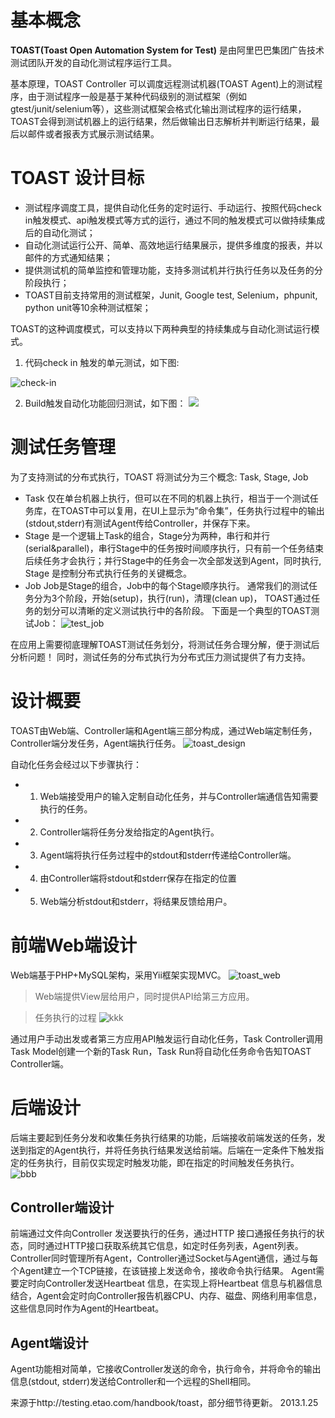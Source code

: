 
# 基本概念
**TOAST(Toast Open Automation System for Test)** 是由阿里巴巴集团广告技术测试团队开发的自动化测试程序运行工具。

基本原理，TOAST Controller 可以调度远程测试机器(TOAST Agent)上的测试程序，由于测试程序一般是基于某种代码级别的测试框架（例如gtest/junit/selenium等），这些测试框架会格式化输出测试程序的运行结果，TOAST会得到测试机器上的运行结果，然后做输出日志解析并判断运行结果，最后以邮件或者报表方式展示测试结果。

# TOAST 设计目标

* 测试程序调度工具，提供自动化任务的定时运行、手动运行、按照代码check in触发模式、api触发模式等方式的运行，通过不同的触发模式可以做持续集成后的自动化测试；
* 自动化测试运行公开、简单、高效地运行结果展示，提供多维度的报表，并以邮件的方式通知结果；
* 提供测试机的简单监控和管理功能，支持多测试机并行执行任务以及任务的分阶段执行；
* TOAST目前支持常用的测试框架，Junit, Google test, Selenium，phpunit, python unit等10余种测试框架；

TOAST的这种调度模式，可以支持以下两种典型的持续集成与自动化测试运行模式。

1. 代码check in 触发的单元测试，如下图:

![check-in](http://testing.etao.com/sites/default/files/check-in_0.png)

2. Build触发自动化功能回归测试，如下图：
![](http://testing.etao.com/sites/default/files/regression_0.png)

# 测试任务管理

为了支持测试的分布式执行，TOAST 将测试分为三个概念: Task, Stage, Job

* Task
仅在单台机器上执行，但可以在不同的机器上执行，相当于一个测试任务库，在TOAST中可以复用，在UI上显示为”命令集”，任务执行过程中的输出(stdout,stderr)有测试Agent传给Controller，并保存下来。
* Stage
是一个逻辑上Task的组合，Stage分为两种，串行和并行(serial&parallel)，串行Stage中的任务按时间顺序执行，只有前一个任务结束后续任务才会执行；并行Stage中的任务会一次全部发送到Agent，同时执行, Stage 是控制分布式执行任务的关键概念。
* Job 
Job是Stage的组合，Job中的每个Stage顺序执行。
通常我们的测试任务分为3个阶段，开始(setup)，执行(run)，清理(clean up)， TOAST通过任务的划分可以清晰的定义测试执行中的各阶段。
下面是一个典型的TOAST测试Job：
![test_job](http://testing.etao.com/sites/default/files/test_job.jpg)


在应用上需要彻底理解TOAST测试任务划分，将测试任务合理分解，便于测试后分析问题！
同时，测试任务的分布式执行为分布式压力测试提供了有力支持。

# 设计概要
TOAST由Web端、Controller端和Agent端三部分构成，通过Web端定制任务，Controller端分发任务，Agent端执行任务。
![toast_design](http://testing.etao.com/sites/default/files/toast_design.jpg)

自动化任务会经过以下步骤执行：
* 1. Web端接受用户的输入定制自动化任务，并与Controller端通信告知需要执行的任务。
* 2. Controller端将任务分发给指定的Agent执行。
* 3. Agent端将执行任务过程中的stdout和stderr传递给Controller端。
* 4. 由Controller端将stdout和stderr保存在指定的位置
* 5. Web端分析stdout和stderr，将结果反馈给用户。

# 前端Web端设计
Web端基于PHP+MySQL架构，采用Yii框架实现MVC。
![toast_web](http://testing.etao.com/sites/default/files/toast_web.jpg)
>Web端提供View层给用户，同时提供API给第三方应用。

>任务执行的过程
![kkk](https://lh4.googleusercontent.com/jB0es4jxGUHRWlUafYdZa06UnWB8l3RhyVShbOSm6Fb1Apwuc-Eov61tNvfUr0S_YlDgI1EguSh80dPClFrNHpapu3muYlNcWggOkfu3ZbSO_dpgmlI)

通过用户手动出发或者第三方应用API触发运行自动化任务，Task Controller调用Task Model创建一个新的Task Run，Task Run将自动化任务命令告知TOAST Controller端。

# 后端设计
后端主要起到任务分发和收集任务执行结果的功能，后端接收前端发送的任务，发送到指定的Agent执行，并将任务执行结果发送给前端。后端在一定条件下触发指定的任务执行，目前仅实现定时触发功能，即在指定的时间触发任务执行。
![bbb](https://docs.google.com/drawings/image?id=scABq1es1EoY9NA_vIlBk_2ud&w=617&h=387&rev=126&ac=1)
## Controller端设计
前端通过文件向Controller 发送要执行的任务，通过HTTP 接口通报任务执行的状态，同时通过HTTP接口获取系统其它信息，如定时任务列表，Agent列表。
Controller同时管理所有Agent，Controller通过Socket与Agent通信，通过与每个Agent建立一个TCP链接，在该链接上发送命令，接收命令执行结果。
Agent需要定时向Controller发送Heartbeat 信息，在实现上将Heartbeat 信息与机器信息结合，Agent会定时向Controller报告机器CPU、内存、磁盘、网络利用率信息，这些信息同时作为Agent的Heartbeat。

## Agent端设计
Agent功能相对简单，它接收Controller发送的命令，执行命令，并将命令的输出信息(stdout, stderr)发送给Controller和一个远程的Shell相同。

来源于http://testing.etao.com/handbook/toast，部分细节待更新。
2013.1.25